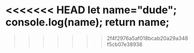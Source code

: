 <<<<<<< HEAD
let name="dude";
console.log(name);
return name;
=======

>>>>>>> 2f4f2976a5af018bcab20a29a348f5cb07e38936
